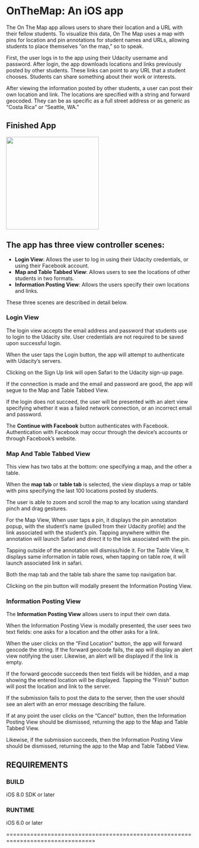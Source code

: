 #  OnTheMap: An iOS app

The On The Map app allows users to share their location and a URL with their fellow students. To visualize this data, On The Map uses a map with pins for location and pin annotations for student names and URLs, allowing students to place themselves “on the map,” so to speak.

First, the user logs in to the app using their Udacity username and password. After login, the app downloads locations and links previously posted by other students. These links can point to any URL that a student chooses. Students can share something about their work or interests.

After viewing the information posted by other students, a user can post their own location and link. The locations are specified with a string and forward geocoded. They can be as specific as a full street address or as generic as “Costa Rica” or “Seattle, WA.”

## Finished App ##
<img src="AppDemo/OnTheMap.gif" width=250>

## The app has three view controller scenes: ##

+ **Login View**: Allows the user to log in using their Udacity credentials, or using their Facebook account.
+ **Map and Table Tabbed View**: Allows users to see the locations of other students in two formats.  
+ **Information Posting View**: Allows the users specify their own locations and links.

These three scenes are described in detail below.

### Login View ###

The login view accepts the email address and password that students use to login to the Udacity site. User credentials are not required to be saved upon successful login.

When the user taps the Login button, the app will attempt to authenticate with Udacity’s servers.

Clicking on the Sign Up link will open Safari to the Udacity sign-up page.

If the connection is made and the email and password are good, the app will segue to the Map and Table Tabbed View.

If the login does not succeed, the user will be presented with an alert view specifying whether it was a failed network connection, or an incorrect email and password.

The **Continue with Facebook** button authenticates with Facebook. Authentication with Facebook may occur through the device’s accounts or through Facebook’s website.

### Map And Table Tabbed View ###

This view has two tabs at the bottom: one specifying a map, and the other a table.

When the **map tab** or **table tab** is selected, the view displays a map or table with pins specifying the last 100 locations posted by students.

The user is able to zoom and scroll the map to any location using standard pinch and drag gestures.

For the Map View, When user taps a pin, it displays the pin annotation popup, with the student’s name (pulled from their Udacity profile) and the link associated with the student’s pin.
Tapping anywhere within the annotation will launch Safari and direct it to the link associated with the pin.

Tapping outside of the annotation will dismiss/hide it.
For the Table View, It displays same information in table rows, when tapping on table row, it will launch associated link in safari.

Both the map tab and the table tab share the same top navigation bar.

Clicking on the pin button will modally present the Information Posting View.

### Information Posting View ###

The **Information Posting View** allows users to input their own data.

When the Information Posting View is modally presented, the user sees two text fields: one asks for a location and the other asks for a link.

When the user clicks on the “Find Location” button, the app will forward geocode the string. If the forward geocode fails, the app will display an alert view notifying the user. Likewise, an alert will be displayed if the link is empty.

If the forward geocode succeeds then text fields will be hidden, and a map showing the entered location will be displayed. Tapping the “Finish” button will post the location and link to the server.

If the submission fails to post the data to the server, then the user should see an alert with an error message describing the failure.

If at any point the user clicks on the “Cancel” button, then the Information Posting View should be dismissed, returning the app to the Map and Table Tabbed View.

Likewise, if the submission succeeds, then the Information Posting View should be dismissed, returning the app to the Map and Table Tabbed View.

REQUIREMENTS
--------------------------------------------------------------------------------

### BUILD ###
iOS 8.0 SDK or later

### RUNTIME ###
iOS 6.0 or later

================================================================================
